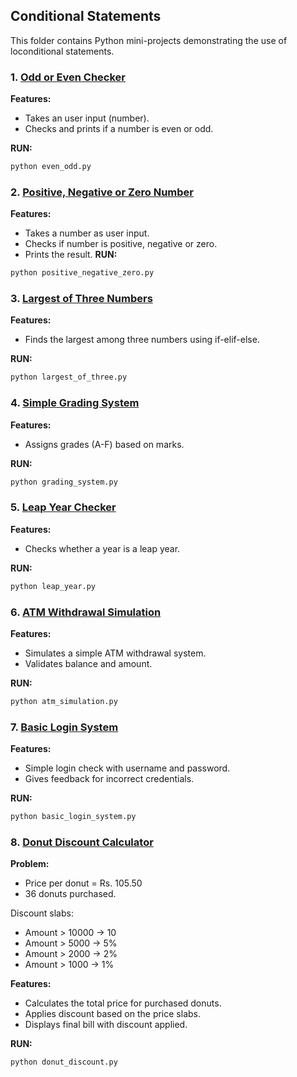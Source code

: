## Conditional Statements 

This folder contains Python mini-projects demonstrating the use of loconditional statements.

### 1. [Odd or Even Checker](even_odd.py)
**Features:**
- Takes an user input (number).
- Checks and prints if a number is even or odd.

**RUN:**
```bash
python even_odd.py
```

### 2. [Positive, Negative or Zero Number](positive_negative_zero.py)
**Features:**
- Takes a number as user input.
- Checks if number is positive, negative or zero.
- Prints the result.
**RUN:**
```bash
python positive_negative_zero.py
```

### 3. [Largest of Three Numbers](largest_of_three.py)
**Features:**
- Finds the largest among three numbers using if-elif-else.

**RUN:**
```bash
python largest_of_three.py
```


### 4. [Simple Grading System](grading_system.py)
**Features:**
- Assigns grades (A-F) based on marks.

**RUN:**
```bash
python grading_system.py
```

### 5. [Leap Year Checker](leap_year.py)
**Features:**
- Checks whether a year is a leap year.

**RUN:**
```bash
python leap_year.py
```

### 6. [ATM Withdrawal Simulation](atm_simulation.py)
**Features:**
- Simulates a simple ATM withdrawal system.
- Validates balance and amount.

**RUN:**
```bash
python atm_simulation.py
```

### 7. [Basic Login System](basic_login_system.py)
**Features:**
- Simple login check with username and password.
- Gives feedback for incorrect credentials.

**RUN:**
```bash
python basic_login_system.py
```

### 8. [Donut Discount Calculator](donut_discount.py)
**Problem:**
- Price per donut = Rs. 105.50
- 36 donuts purchased.

Discount slabs:
- Amount > 10000 -> 10
- Amount > 5000 -> 5%
- Amount > 2000 -> 2%
- Amount > 1000 -> 1%

**Features:**
- Calculates the total price for purchased donuts.
- Applies discount based on the price slabs.
- Displays final bill with discount applied.

**RUN:**
```bash
python donut_discount.py
```
